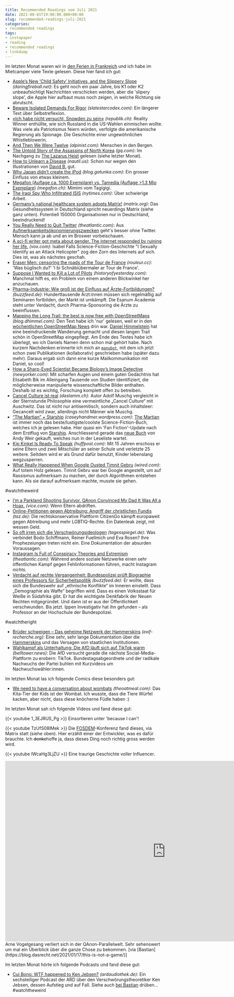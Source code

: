 ```yaml
---
title: Recommended Readings vom Juli 2021
date: 2021-08-01T19:00:00.000+00:00
slug: recommended-readings-juli-2021
categories:
- recommended readings
tags:
- instapaper
- reading
- recommended readings
- linkdump
---
```


Im letzten Monat waren wir in [den Ferien in Frankreich](https://www.flickr.com/photos/habi/albums/72157719722744511) und ich habe im Mietcamper viele Texte gelesen.
Diese hier fand ich gut:

- [Apple’s New ‘Child Safety’ Initiatives, and the Slippery Slope](https://daringfireball.net/2021/08/apple_child_safety_initiatives_slippery_slope) *(daringfireball.net)*: Es geht noch ein paar Jahre, bis K1 oder K2 unbeaufsichtigt Nachrichten verschicken werden, aber die 'slipery slope', die Apple hier aufbaut muss noch zeigen, in welche Richtung sie abrutscht.
- [Beware Isolated Demands For Rigor](https://slatestarcodex.com/2014/08/14/beware-isolated-demands-for-rigor/) *(slatestarcodex.com)*: Ein längerer Text über Selbstreflexion.
- [«Ich habe nicht versucht, Snowden zu sein»](https://www.republik.ch/2021/07/27/ich-habe-nicht-versucht-snowden-zu-sein) *(republik.ch)*: Reality Winner enthüllte, wie sich Russland in die US-Wahlen einmischen wollte. Was viele als Patriotismus feiern würden, verfolgte die amerikanische  Regierung als Spionage. Die Geschichte einer ungewöhnlichen  Whistleblowerin.
- [And Then We Were Twelve](http://www.alpinist.com/doc/web20f/wfeature-a72-full-value-and-then-there-were-twelve?src=longreads) *(alpinist.com)*: Menschen in den Bergen.
- [The Untold Story of the Assassins of North Korea](https://www.gq.com/story/kim-jong-nam-accidental-assassination) *(gq.com)*: Im Nachgang zu [The Lazarus Heist](https://www.bbc.co.uk/programmes/w13xtvg9) gelesen (siehe letzter Monat).
- [How to Unlearn a Disease](https://nautil.us/issue/103/healthy-communication/how-to-unlearn-a-disease-rp) *(nautil.us)*: Schon nur wegen den Illustrationen von [David B.](https://de.wikipedia.org/wiki/David_B.) gut.
- [Why Japan didn’t create the iPod](https://blog.gatunka.com/2008/05/05/why-japan-didnt-create-the-ipod/) *(blog.gatunka.com)*: Ein grosser Einfluss von etwas kleinem.
- [Megafon (Auflage ca. 1000 Exemplare) vs. Tamedia (Auflage &gt;1.3 Mio Exemplare)](https://www.megafon.ch/aktuelles/satirefreiheit/) *(megafon.ch)*: Mimimi vom Tagigigi.
- [The Iraqi Spy Who Infiltrated ISIS](https://www.nytimes.com/2018/08/12/world/middleeast/iraqi-spy-isis.html) *(nytimes.com)*: Über schwierige Arbeit.
- [Germany’s national healthcare system adopts Matrix!](https://matrix.org/blog/2021/07/21/germanys-national-healthcare-system-adopts-matrix) *(matrix.org)*: Das Gesundheitssystem in Deutschland spricht neuerdings Matrix (siehe ganz unten). Potentiell 150000 Organisationen nur in Deutschland, beeindruckend!
- [You Really Need to Quit Twitter](https://www.theatlantic.com/ideas/archive/2021/07/twitter-addict-realizes-she-needs-rehab/619343/) *(theatlantic.com)*: Aus [Aufmerksamkeitsökonomierungszwecken](https://twitter.com/habi/status/934057352441073664) geht's besser ohne Twitter. Mensch kann ja ab und an im Broswer vorbeischauen.
- [A sci-fi writer got meta about gender. The internet responded by ruining her life.](https://www.vox.com/the-highlight/22543858/isabel-fall-attack-helicopter) *(vox.com)*: Isabel Falls Science-Fiction-Geschichte "I Sexually Identify as an Attack Helicopter" zog den Zorn des Internets auf sich. Dies ist, was als nächstes geschah.
- [Eraser Men: censoring the roads of the Tour de France](https://www.rouleur.cc/blogs/the-rouleur-journal/the-eraser-men) *(rouleur.cc)*: 'Was büglisch du?' 'I bi Schnäbiübermaler ar Tour de France'.
- [Suppose I Wanted to Kill a Lot of Pilots](https://historyofyesterday.com/suppose-i-wanted-to-kill-a-lot-of-pilots-f126bbc756fa) *(historyofyesterday.com)*: Manchmal hilft es, ein Problem von einem anderen Blickwinkel her anzuchauen.
- [Pharma-Industrie: Wie groß ist der Einfluss auf Ärzte-Fortbildungen?](https://www.buzzfeed.de/recherchen/pharma-industrie-einfluss-aerzte-fortbildungen-esanum-academie-zr-90819824.html) *(buzzfeed.de)*: Hunderttausende Ärzt:innen müssen  sich regelmäßig auf Seminaren fortbilden, der Markt ist umkämpft. Die  Esanum Academie steht unter Verdacht, durch Pharma-Sponsoring die Ärzte  zu beeinflussen.
- [Mapping the Long Trail: the best is now free with OpenStreetMaps](https://blog.dhimmel.com/long-trail-maps/) *(blog.dhimmel.com)*: Den Text habe ich 'nur' gelesen, weil er in den [wöchentlichen OpenStreetMap News](https://weeklyosm.eu/) drin war. [Daniel Himmelstein](https://dhimmel.com/) hat eine beeindruckende Wanderung gemacht und diesen langen Trail schön in OpenStreetMap eingepflegt. Am Ende des Textes habe ich überlegt, wo ich Daniels Namen denn schon mal gehört habe. Nach kurzem Nachdenken erinnerte ich mich an [`manubot`](https://github.com/manubot/), mit dem ich jetzt schon zwei Publikationen (kollaborativ) geschrieben habe (später dazu mehr). Daraus ergab sich dann eine kurze Mailkommunikation mit Daniel, so cool!
- [How a Sharp-Eyed Scientist Became Biology’s Image Detective](https://www.newyorker.com/science/elements/how-a-sharp-eyed-scientist-became-biologys-image-detective) *(newyorker.com)*: Mit scharfen Augen und einem guten Gedächtnis hat Elisabeth Bik im Alleingang Tausende von Studien identifiziert, die möglicherweise manipulierte wissenschaftliche Bilder enthalten. Deshalb ist es wichtig, Forschung komplett offen zu betreiben.
- [Cancel Culture ist real](https://daslamm.ch/cancel-culture-ist-real/) *(daslamm.ch)*:  Autor Adolf Muschg vergleicht in der Sternstunde Philosophie eine  vermeintliche „Cancel Culture“ mit Auschwitz. Das ist nicht nur  antisemitisch, sondern auch inhaltsleer: Gecancelt wird zwar, allerdings nicht Männer wie Muschg.
- [“The Martian” + Starship](https://caseyhandmer.wordpress.com/2021/04/09/the-martian-starship/) *(caseyhandmer.wordpress.com)*: [The Martian](https://habi.gna.ch/2015/01/04/kritik-the-martian/) ist immer noch das beste/lustigste/coolste Science-Fiction-Buch, welches ich je gelesen habe. Hier quasi ein 'Fan Fiction'-Update nach dem Erstflug von [Starship](https://www.spacex.com/vehicles/starship/). Anschliessend gerade das [neue Buch](https://www.andyweirauthor.com/books/project-hail-mary-hc) von Andy Weir gekauft, welches nun in der Leseliste wartet.
- [Kip Kinkel Is Ready To Speak](https://www.huffpost.com/entry/kip-kinkel-is-ready-to-speak_n_60abd623e4b0a2568315c62d) *(huffpost.com)*: Mit 15 Jahren erschoss er seine Eltern und zwei Mitschüler an seiner Schule und verletzte 25 weitere. Seitdem wird er als Grund dafür benutzt, Kinder lebenslang wegzusperren.
- [What Really Happened When Google Ousted Timnit Gebru](https://www.wired.com/story/google-timnit-gebru-ai-what-really-happened) *(wired.com)*: Auf totem Holz gelesen. Timnit Gebru war bei Google angestellt, um auf Rassismus aufmerksam zu machen, der durch Algorithmen entstehen kann. Als sie darauf aufmerksam machte, musste sie gehen.

\#watchtheweird

- [I’m a Parkland Shooting Survivor. QAnon Convinced My Dad It Was All a Hoax.](https://www.vice.com/en/article/epnq84/im-a-parkland-shooting-survivor-qanon-convinced-my-dad-it-was-all-a-hoax) *(vice.com)*: Wenn Eltern abdriften.
- [Online-Petitionen gegen Abtreibung: Angriff der christlichen Fundis](https://taz.de/!5786746/) *(taz.de)*: Die rechtskonservative Plattform CitizenGo kämpft europaweit gegen  Abtreibung und mehr LGBTIQ-Rechte. Ein Datenleak zeigt, mit wessen Geld.
- [So oft irren sich die Verschwörungsideologen](https://www.tagesspiegel.de/themen/reportage/die-vielen-fehlschlaege-der-querdenker-so-oft-irren-sich-die-verschwoerungsideologen/27471378.html) *(tagesspiegel.de)*: Was verbindet Bodo Schiffmann, Reiner Fuellmich und Eva Rosen? Ihre  Prophezeiungen treten nicht ein. Eine Dokumentation der absurden  Voraussagen.
- [Instagram Is Full of Conspiracy Theories and Extremism](https://www.theatlantic.com/technology/archive/2019/03/instagram-is-the-internets-new-home-for-hate/585382/) *(theatlantic.com)*: Während andere soziale Netzwerke einen sehr öffentlichen Kampf gegen Fehlinformationen führen, macht Instagram *nichts*.
- [Verdacht auf rechte Vergangenheit: Bundespolizei prüft Biographie eines Professors für Sicherheitspolitik](https://www.buzzfeed.de/recherchen/bundespolizei-professor-ausbilder-mit-rechter-vergangenheit-90902813.html) *(buzzfeed.de)*: Er wollte, dass sich die Bundeswehr  auf „ethnische Konflikte“ im Inneren einstellt. Dass „Demographie als  Waffe” begriffen wird. Dass es einen Volksstaat für Weiße in Südafrika  gibt. Er hat die wichtigste Denkfabrik der Neuen Rechten mitgegründet.  Und dann ist er aus der Öffentlichkeit verschwunden. Bis jetzt. Ippen  Investigativ hat ihn gefunden – als Professor an der Hochschule der  Bundespolizei.

\#watchtheright

- [Brüder schweigen – Das geheime Netzwerk der Hammerskins](https://exif-recherche.org/?p=7180) *(exif-recherche.org)*: Eine sehr, sehr lange Dokumentation über die [Hammerskins](https://de.wikipedia.org/wiki/Hammerskins) und das Versagen von staatlichen Institutionen.
- [Wahlkampf als Unterhaltung: Die AfD läuft sich auf TikTok warm](https://www.belltower.news/wahlkampf-als-unterhaltung-die-afd-laeuft-sich-auf-tiktok-warm-118465/) *(belltower.news)*: Die AfD versucht gerade die nächste  Social-Media-Plattform zu erobern: TikTok. Bundestagsabgeordnete und der radikale Nachwuchs der Partei buhlen mit Kurzvideos um  Nachwuchswähler:innen.

Im letzten Monat las ich folgende Comics diese besonders gut:

- [We need to have a conversation about wombats](https://theoatmeal.com/comics/wombats) *(theoatmeal.com)*: Das Kita-Tier der Kids ist der Wombat. Ich wusste, dass die Tiere Würfel kacken, aber nicht, dass diese knöcherne Füdle haben :)

Im letzten Monat sah ich folgende Videos und fand diese gut:

{{< youtube 1_3EJRUS_Pg >}}
Einsortieren unter 'because I can'!

{{< youtube TzUfS08lMek >}}
Die [FOSDEM](https://de.wikipedia.org/wiki/FOSDEM)-Konferenz fand dieses, via Matrix statt (siehe oben). Hier erzählt einer der Entwickler, was es dafür brauchte. Ich <del>denke</del>hoffe ja, dass dieses Ding noch richtig gross werden wird.

{{< youtube lWcaHg3LjZU >}}
Eine traurige Geschichte voller Influencer.

<iframe width="1024" height="576" src="https://media.ccc.de/v/rc3-11500-this_is_not_a_game_de/oembed" frameborder="0" allowfullscreen></iframe>Arne Vogelgesang verliert sich in der QAnon-Parallelwelt. Sehr sehenswert um mal ein Überblick über die ganze Chose zu bekommen. [via [Bastian](https://blog.dasrecht.net/2021/01/17/this-is-not-a-game/)]

Im letzten Monat hörte ich folgende Podcasts und fand diese gut:

- [Cui Bono: WTF happened to Ken Jebsen?](https://www.ardaudiothek.de/cui-bono-wtf-happened-to-ken-jebsen/89991466?mc_cid=7c1edfc5ef&amp;mc_eid=a915c96dc1) *(ardaudiothek.de)*: Ein sechsteiliger Podcast der ARD über den Verschwörungstheoretiker Ken Jebsen, dessen Aufstieg und auf Fall. Siehe auch [bei Bastian](https://blog.dasrecht.net/2021/08/05/podcasts-fur-die-verregneten-sommerferien/) drüben... #watchtheweird
